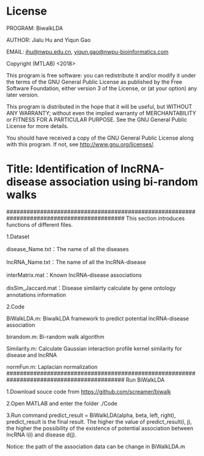 License
====================
PROGRAM: BiwalkLDA

AUTHOR: Jialu Hu and Yiqun Gao

EMAIL: jhu@nwpu.edu.cn, yiqun.gao@nwpu-bioinformatics.com

Copyright (MTLAB) <2018> 

This program is free software: you can redistribute it and/or modify it under the terms of the GNU General Public License as published by the Free Software Foundation, either version 3 of the License, or (at your option) any later version.

This program is distributed in the hope that it will be useful, but WITHOUT ANY WARRANTY; without even the implied warranty of MERCHANTABILITY or FITNESS FOR A PARTICULAR PURPOSE. See the GNU General Public License for more details.

You should have received a copy of the GNU General Public License along with this program. If not, see http://www.gnu.org/licenses/.

Title: Identification of lncRNA-disease association using bi-random walks
====================
###########################################################################################
This section introduces functions of different files. 

1.Dataset

disease_Name.txt：The name of all the diseases

lncRNA_Name.txt：The name of all the lncRNA-disease

interMatrix.mat：Known lncRNA-disease associations

disSim_Jaccard.mat：Disease similairty calculate by gene ontology annotations information

2.Code

BiWalkLDA.m: BiwalkLDA framework to predict potential lncRNA-disease association

birandom.m: Bi-random walk algorithm

Similarity.m: Calculate Gaussian interaction profile kernel similarity for disease and lncRNA

normFun.m: Laplacian normalization
###########################################################################################
Run BiWalkLDA 

1.Download souce code from https://github.com/screamer/biwalk

2.Open MATLAB and enter the folder ./Code

3.Run command predict_result = BiWalkLDA(alpha, beta, left, right), predict_result is the final result. The higher the value of predict_result(i, j), the higher the possibility of the existence of potential association between lncRNA l(i) and disease d(j).

Notice: the path of the association data can be change in BiWalkLDA.m 